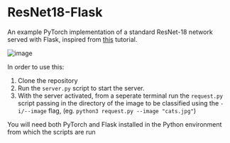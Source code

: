 # ResNet18-Flask
An example PyTorch implementation of a standard ResNet-18 network served with Flask, inspired from [this](https://blog.keras.io/building-a-simple-keras-deep-learning-rest-api.html) tutorial.

![image](https://github.com/irhumshafkat/generalRepo/blob/master/resources/carbonlong.png)

In order to use this:
1. Clone the repository
2. Run the `server.py` script to start the server. 
3. With the server activated, from a seperate terminal run the `request.py` script passing in the directory of the image to be classified using the `-i/--image` flag, (eg. `python3 request.py --image "cats.jpg"`)

You will need both PyTorch and Flask installed in the Python environment from which the scripts are run
